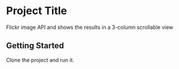 # Project Title

Flickr image API and shows the results in a 3-column scrollable view

## Getting Started

Clone the project and run it.


